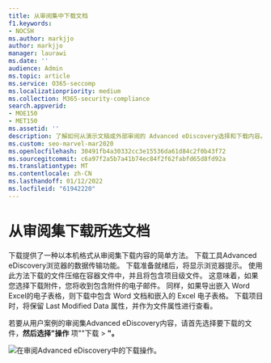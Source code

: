 ```yaml
---
title: 从审阅集中下载文档
f1.keywords:
- NOCSH
ms.author: markjjo
author: markjjo
manager: laurawi
ms.date: ''
audience: Admin
ms.topic: article
ms.service: O365-seccomp
ms.localizationpriority: medium
ms.collection: M365-security-compliance
search.appverid:
- MOE150
- MET150
ms.assetid: ''
description: 了解如何从演示文稿或外部审阅的 Advanced eDiscovery选择和下载内容。
ms.custom: seo-marvel-mar2020
ms.openlocfilehash: 30491fb4a30332cc3e15536da61d84c2f0b43f72
ms.sourcegitcommit: c6a97f2a5b7a41b74ec84f2f62fabfd65d8fd92a
ms.translationtype: MT
ms.contentlocale: zh-CN
ms.lasthandoff: 01/12/2022
ms.locfileid: "61942220"
---
```

# <a name="download-selected-documents-from-a-review-set"></a>从审阅集下载所选文档

下载提供了一种以本机格式从审阅集下载内容的简单方法。 下载工具Advanced eDiscovery浏览器的数据传输功能。 下载准备就绪后，将显示浏览器提示。 使用此方法下载的文件压缩在容器文件中，并且将包含项目级文件。 这意味着，如果您选择下载附件，您将收到包含附件的电子邮件。 同样，如果导出嵌入 Word Excel的电子表格，则下载中包含 Word 文档和嵌入的 Excel 电子表格。 下载项目时，将保留 Last Modified Data 属性，并作为文件属性进行查看。

若要从用户案例的审阅集Advanced eDiscovery内容，请首先选择要下载的文件，**然后选择"操作** 项""下载  >  **"。**

![在审阅Advanced eDiscovery中的下载操作。](../media/eDiscoDownload.png)
